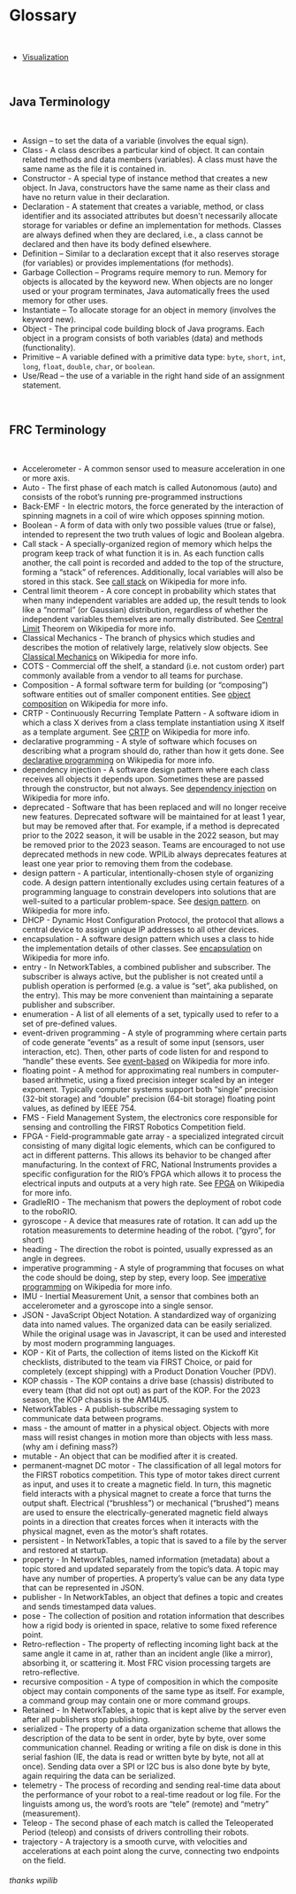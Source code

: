 # Glossary
<br>

- [Visualization](./visual.md)

<br>

## Java Terminology

<br>

- Assign – to set the data of a variable (involves the equal sign).
- Class - A class describes a particular kind of object. It can contain related methods and data members (variables). A class must have the same name as the file it is contained in.
- Constructor - A special type of instance method that creates a new object. In Java, constructors have the same name as their class and have no return value in their declaration.
- Declaration - A statement that creates a variable, method, or class identifier and its associated attributes but doesn't necessarily allocate storage for variables or define an implementation for methods. Classes are always defined when they are declared, i.e., a class cannot be declared and then have its body defined elsewhere.
- Definition – Similar to a declaration except that it also reserves storage (for variables) or provides implementations (for methods).
- Garbage Collection – Programs require memory to run. Memory for objects is allocated by the keyword new. When objects are no longer used or your program terminates, Java automatically frees the used memory for other uses.
- Instantiate – To allocate storage for an object in memory (involves the keyword new).
- Object - The principal code building block of Java programs. Each object in a program consists of both variables (data) and methods (functionality).
- Primitive – A variable defined with a primitive data type: ````byte````, ````short````, ````int````, ````long````, ````float````, ````double````, ````char````, or ````boolean````.
- Use/Read – the use of a variable in the right hand side of an assignment statement.

<br>

## FRC Terminology 

<br>

- Accelerometer - A common sensor used to measure acceleration in one or more axis.
- Auto - The first phase of each match is called Autonomous (auto) and consists of the robot’s running pre-programmed instructions
- Back-EMF - In electric motors, the force generated by the interaction of spinning magnets in a coil of wire which opposes spinning motion.
- Boolean - A form of data with only two possible values (true or false), intended to represent the two truth values of logic and Boolean algebra.
- Call stack - A specially-organized region of memory which helps the program keep track of what function it is in. As each function calls another, the call point is recorded and added to the top of the structure, forming a “stack” of references. Additionally, local variables will also be stored in this stack. See [call stack](https://en.wikipedia.org/wiki/Call_stack) on Wikipedia for more info.
- Central limit theorem - A core concept in probability which states that when many independent variables are added up, the result tends to look like a “normal” (or Gaussian) distribution, regardless of whether the independent variables themselves are normally distributed. See [Central Limit](https://en.wikipedia.org/wiki/Central_limit_theorem) Theorem on Wikipedia for more info.
- Classical Mechanics - The branch of physics which studies and describes the motion of relatively large, relatively slow objects. See [Classical Mechanics](https://en.wikipedia.org/wiki/Classical_mechanics) on Wikipedia for more info.
- COTS - Commercial off the shelf, a standard (i.e. not custom order) part commonly available from a vendor to all teams for purchase.
- Composition - A formal software term for building (or “composing”) software entities out of smaller component entities. See [object composition](https://en.wikipedia.org/wiki/Object_composition) on Wikipedia for more info.
- CRTP - Continuously Recurring Template Pattern - A software idiom in which a class X derives from a class template instantiation using X itself as a template argument. See [CRTP](https://en.wikipedia.org/wiki/Curiously_recurring_template_pattern) on Wikipedia for more info.
- declarative programming - A style of software which focuses on describing what a program should do, rather than how it gets done. See [declarative programming](https://en.wikipedia.org/wiki/Declarative_programming) on Wikipedia for more info.
- dependency injection - A software design pattern where each class receives all objects it depends upon. Sometimes these are passed through the constructor, but not always. See [dependency injection](https://en.wikipedia.org/wiki/Dependency_injection) on Wikipedia for more info.
- deprecated - Software that has been replaced and will no longer receive new features. Deprecated software will be maintained for at least 1 year, but may be removed after that. For example, if a method is deprecated prior to the 2022 season, it will be usable in the 2022 season, but may be removed prior to the 2023 season. Teams are encouraged to not use deprecated methods in new code. WPILib always deprecates features at least one year prior to removing them from the codebase.
- design pattern - A particular, intentionally-chosen style of organizing code. A design pattern intentionally excludes using certain features of a programming language to constrain developers into solutions that are well-suited to a particular problem-space. See [design pattern](https://en.wikipedia.org/wiki/Design_pattern). on Wikipedia for more info.
- DHCP - Dynamic Host Configuration Protocol, the protocol that allows a central device to assign unique IP addresses to all other devices.
- encapsulation - A software design pattern which uses a class to hide the implementation details of other classes. See [encapsulation](https://en.wikipedia.org/wiki/Encapsulation_(computer_programming)) on Wikipedia for more info.
- entry - In NetworkTables, a combined publisher and subscriber. The subscriber is always active, but the publisher is not created until a publish operation is performed (e.g. a value is “set”, aka published, on the entry). This may be more convenient than maintaining a separate publisher and subscriber.
- enumeration - A list of all elements of a set, typically used to refer to a set of pre-defined values.
- event-driven programming - A style of programming where certain parts of code generate “events” as a result of some input (sensors, user interaction, etc). Then, other parts of code listen for and respond to “handle” these events. See [event-based](https://en.wikipedia.org/wiki/Event-driven_programming) on Wikipedia for more info.
- floating point - A method for approximating real numbers in computer-based arithmetic, using a fixed precision integer scaled by an integer exponent. Typically computer systems support both “single” precision (32-bit storage) and “double” precision (64-bit storage) floating point values, as defined by IEEE 754.
- FMS - Field Management System, the electronics core responsible for sensing and controlling the FIRST Robotics Competition field.
- FPGA - Field-programmable gate array - a specialized integrated circuit consisting of many digital logic elements, which can be configured to act in different patterns. This allows its behavior to be changed after manufacturing. In the context of FRC, National Instruments provides a specific configuration for the RIO’s FPGA which allows it to process the electrical inputs and outputs at a very high rate. See [FPGA](https://en.wikipedia.org/wiki/Field-programmable_gate_array) on Wikipedia for more info.
- GradleRIO - The mechanism that powers the deployment of robot code to the roboRIO.
- gyroscope - A device that measures rate of rotation. It can add up the rotation measurements to determine heading of the robot. (“gyro”, for short)
- heading - The direction the robot is pointed, usually expressed as an angle in degrees.
- imperative programming - A style of programming that focuses on what the code should be doing, step by step, every loop. See [imperative programming](https://en.wikipedia.org/wiki/Imperative_programming) on Wikipedia for more info.
- IMU - Inertial Measurement Unit, a sensor that combines both an accelerometer and a gyroscope into a single sensor.
- JSON - JavaScript Object Notation. A standardized way of organizing data into named values. The organized data can be easily serialized. While the original usage was in Javascript, it can be used and interested by most modern programming languages. 
- KOP - Kit of Parts, the collection of items listed on the Kickoff Kit checklists, distributed to the team via FIRST Choice, or paid for completely (except shipping) with a Product Donation Voucher (PDV).
- KOP chassis - The KOP contains a drive base (chassis) distributed to every team (that did not opt out) as part of the KOP. For the 2023 season, the KOP chassis is the AM14U5.
- NetworkTables - A publish-subscribe messaging system to communicate data between programs.
- mass - the amount of matter in a physical object. Objects with more mass will resist changes in motion more than objects with less mass. (why am i defining mass?)
- mutable - An object that can be modified after it is created.
- permanent-magnet DC motor - The classification of all legal motors for the FIRST robotics competition. This type of motor takes direct current as input, and uses it to create a magnetic field. In turn, this magnetic field interacts with a physical magnet to create a force that turns the output shaft. Electrical (“brushless”) or mechanical (“brushed”) means are used to ensure the electrically-generated magnetic field always points in a direction that creates forces when it interacts with the physical magnet, even as the motor’s shaft rotates.
- persistent - In NetworkTables, a topic that is saved to a file by the server and restored at startup.
- property - In NetworkTables, named information (metadata) about a topic stored and updated separately from the topic’s data. A topic may have any number of properties. A property’s value can be any data type that can be represented in JSON.
- publisher - In NetworkTables, an object that defines a topic and creates and sends timestamped data values.
- pose - The collection of position and rotation information that describes how a rigid body is oriented in space, relative to some fixed reference point.
- Retro-reflection - The property of reflecting incoming light back at the same angle it came in at, rather than an incident angle (like a mirror), absorbing it, or scattering it. Most FRC vision processing targets are retro-reflective.
- recursive composition - A type of composition in which the composite object may contain components of the same type as itself. For example, a command group may contain one or more command groups. 
- Retained - In NetworkTables, a topic that is kept alive by the server even after all publishers stop publishing. 
- serialized - The property of a data organization scheme that allows the description of the data to be sent in order, byte by byte, over some communication channel. Reading or writing a file on disk is done in this serial fashion (IE, the data is read or written byte by byte, not all at once). Sending data over a SPI or I2C bus is also done byte by byte, again requiring the data can be serialized.
- telemetry - The process of recording and sending real-time data about the performance of your robot to a real-time readout or log file. For the linguists among us, the word’s roots are “tele” (remote) and “metry” (measurement).
- Teleop - The second phase of each match is called the Teleoperated Period (teleop) and consists of drivers controlling their robots.
- trajectory - A trajectory is a smooth curve, with velocities and accelerations at each point along the curve, connecting two endpoints on the field.
###### thanks wpilib






 























